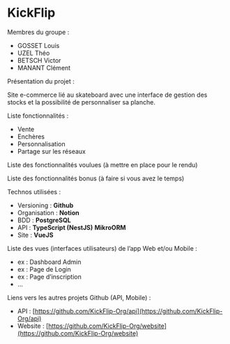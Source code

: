 # KickFlip

Membres du groupe :

- GOSSET Louis
- UZEL Théo
- BETSCH Victor
- MANANT Clément

Présentation du projet : 

Site e-commerce lié au skateboard avec une interface de gestion des stocks et la possibilité de personnaliser sa planche.

Liste fonctionnalités : 

- Vente
- Enchères
- Personnalisation
- Partage sur les réseaux

Liste des fonctionnalités voulues (à mettre en place pour le rendu)

Liste des fonctionnalités bonus (à faire si vous avez le temps)

Technos utilisées : 

- Versioning : **Github**
- Organisation : **Notion**
- BDD : **PostgreSQL**
- API : **TypeScript (NestJS)**  **MikroORM**
- Site : **VueJS**

Liste des vues (interfaces utilisateurs) de l’app Web et/ou Mobile : 

- ex : Dashboard Admin
- ex : Page de Login
- ex : Page d’inscription
- …

Liens vers les autres projets Github (API, Mobile) :

- API : [https://github.com/KickFlip-Org/api](https://github.com/KickFlip-Org/api)
- Website : [https://github.com/KickFlip-Org/website](https://github.com/KickFlip-Org/website)
